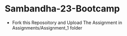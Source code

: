 # Sambandha-23-Bootcamp

* Fork this Reposoitory and Upload The Assignment in Assignments/Assignment_1 folder
